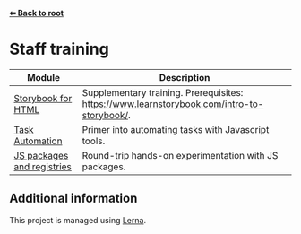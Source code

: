 **[⬅ Back to root](/../../#readme)**

# Staff training

| Module | Description |
| - | - |
| [Storybook for HTML](storybook.md) | Supplementary training. Prerequisites: https://www.learnstorybook.com/intro-to-storybook/. |
| [Task Automation](task-automation.md) | Primer into automating tasks with Javascript tools. |
| [JS packages and registries](javascript-packages.md) | Round-trip hands-on experimentation with JS packages. |


## Additional information

This project is managed using [Lerna](https://github.com/lerna/lerna). 